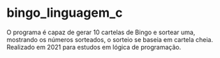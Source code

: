 # bingo_linguagem_c
O programa é capaz de gerar 10 cartelas de Bingo e sortear uma, mostrando os números sorteados, o sorteio se baseia em cartela cheia.
Realizado em 2021 para estudos em lógica de programação.

